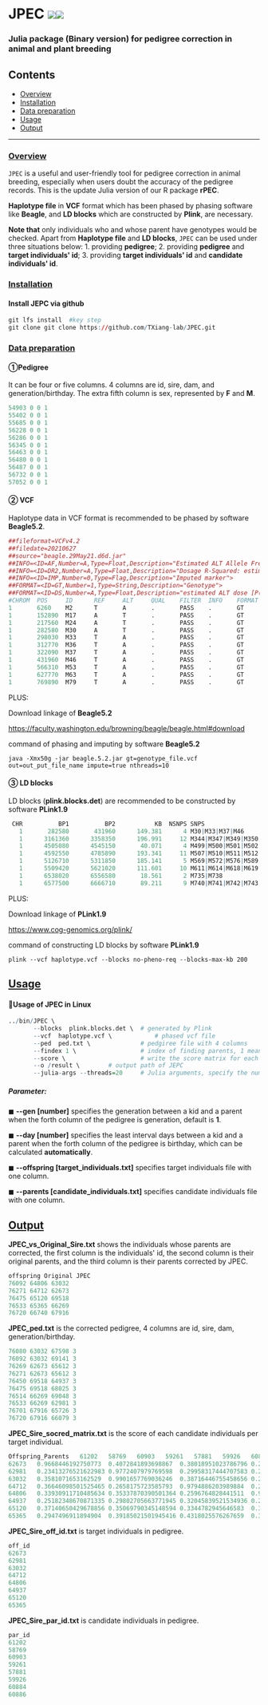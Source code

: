 # JPEC <img src="https://img.shields.io/badge/Issues-%2B-brightgreen.svg" /><img src="https://img.shields.io/badge/license-GPL3.0-blue.svg" />    
### Julia package (Binary version) for pedigree correction in animal and plant breeding
## Contents

-   [Overview](#overview)
-   [Installation](#installation)
-   [Data preparation](#data-preparation)
-   [Usage](#usage)
-   [Output](#output)

------------------------------------------------------------------------
### <u>Overview</u>

`JPEC` is a useful and user-friendly tool for pedigree correction in animal breeding, especially when users doubt the accuracy of the pedigree records.  This is the update Julia version of our R package **rPEC**. 

**Haplotype file** in **VCF** format which has been phased by phasing software like **Beagle**, and  **LD blocks**  which are constructed by **Plink**, are necessary.

**Note that** only individuals who and whose parent have genotypes would be checked. Apart from **Haplotype file** and **LD blocks**, `JPEC`  can be used under three situations below: 1. providing **pedigree**; 2.  providing **pedigree** and **target individuals' id**; 3. providing **target individuals' id** and **candidate individuals' id**.

### <u>Installation</u>

#### Install JEPC via github

```R
git lfs install  #key step
git clone git clone https://github.com/TXiang-lab/JPEC.git
```

### <u>Data preparation</u>

#### ①Pedigree

It can be four or five columns. 4 columns are id, sire, dam, and generation/birthday. The extra fifth column is sex, represented by **F** and **M**.

``` R
54903 0 0 1
55402 0 0 1
55685 0 0 1
56228 0 0 1
56286 0 0 1
56345 0 0 1
56463 0 0 1
56480 0 0 1
56487 0 0 1
56732 0 0 1
57052 0 0 1
```

#### ② VCF

Haplotype data in VCF format is recommended to be phased by software **Beagle5.2**.

``` R
##fileformat=VCFv4.2
##filedate=20210627
##source="beagle.29May21.d6d.jar"
##INFO=<ID=AF,Number=A,Type=Float,Description="Estimated ALT Allele Frequencies">
##INFO=<ID=DR2,Number=A,Type=Float,Description="Dosage R-Squared: estimated squared correlation between estimated REF dose [P(RA) + 2*P(RR)] an
##INFO=<ID=IMP,Number=0,Type=Flag,Description="Imputed marker">
##FORMAT=<ID=GT,Number=1,Type=String,Description="Genotype">
##FORMAT=<ID=DS,Number=A,Type=Float,Description="estimated ALT dose [P(RA) + 2*P(AA)]">
#CHROM  POS     ID      REF     ALT     QUAL    FILTER  INFO    FORMAT  55402   55685   56228   56345   56480   56487   57052   57347   57495
1       6260    M2      T       A       .       PASS    .       GT      0|0     0|0     0|0     0|0     0|0     0|1     0|1     0|0     0|0
1       152890  M17     A       T       .       PASS    .       GT      0|0     1|1     0|0     0|1     1|1     0|0     0|0     0|0     0|0
1       217560  M24     A       T       .       PASS    .       GT      0|0     1|1     0|0     0|1     1|1     0|1     0|1     0|0     0|0
1       282580  M30     A       T       .       PASS    .       GT      1|1     0|0     0|0     0|0     0|0     0|0     0|0     1|0     0|1
1       298030  M33     T       A       .       PASS    .       GT      1|1     0|0     0|0     0|0     0|0     0|0     0|0     1|0     0|1
1       312770  M36     T       A       .       PASS    .       GT      0|1     0|0     0|0     0|0     0|0     0|0     0|0     0|0     0|0
1       322090  M37     T       A       .       PASS    .       GT      1|1     0|0     0|0     0|0     0|0     0|0     0|0     1|0     0|1
1       431960  M46     T       A       .       PASS    .       GT      1|1     0|0     0|0     0|0     0|0     0|0     0|0     1|0     0|1
1       566310  M53     T       A       .       PASS    .       GT      0|0     0|0     0|1     0|0     1|0     0|1     0|1     0|1     0|0
1       627770  M63     T       A       .       PASS    .       GT      0|0     1|0     0|0     0|1     0|0     0|0     0|0     0|0     0|0
1       769890  M79     T       A       .       PASS    .       GT      0|0     1|0     0|0     0|1     0|0     0|0     0|0     0|0     0|0
```

PLUS: 

Download linkage of **Beagle5.2** 

https://faculty.washington.edu/browning/beagle/beagle.html#download

command of phasing and imputing by software **Beagle5.2** 

``` {.r}
java -Xmx50g -jar beagle.5.2.jar gt=genotype_file.vcf out=out_put_file_name impute=true nthreads=10
```

#### ③ LD blocks

LD blocks (**plink.blocks.det**) are recommended to be constructed by software **PLink1.9**

``` R
 CHR          BP1          BP2           KB  NSNPS SNPS
   1       282580       431960      149.381      4 M30|M33|M37|M46
   1      3161360      3358350      196.991     12 M344|M347|M349|M350|M354|M356|M357|M360|M361|M362|M363|M364
   1      4505080      4545150       40.071      4 M499|M500|M501|M502
   1      4592550      4785890      193.341     11 M507|M510|M511|M512|M515|M516|M518|M520|M521|M527|M533
   1      5126710      5311850      185.141      5 M569|M572|M576|M589|M591
   1      5509420      5621020      111.601     10 M611|M614|M618|M619|M620|M621|M622|M623|M624|M626
   1      6538020      6556580       18.561      2 M735|M738
   1      6577500      6666710       89.211      9 M740|M741|M742|M743|M746|M747|M748|M751|M753
```

PLUS: 

Download linkage of **PLink1.9**

https://www.cog-genomics.org/plink/

command of constructing LD blocks by software **PLink1.9**

``` {.r}
plink --vcf haplotype.vcf --blocks no-pheno-req --blocks-max-kb 200
```

## <u>Usage</u>

#### 🌈Usage of JPEC in Linux

``` R
../bin/JPEC \
	   --blocks  plink.blocks.det \  # generated by Plink
	   --vcf  haplotype.vcf \            # phased vcf file
	   --ped  ped.txt \              # pedgiree file with 4 columns
	   --findex 1 \                  # index of finding parents, 1 means only find father, 2 means only find Mother, 3 means both find father and mother
	   --score \                     # write the score matrix for each comparsion between offspring and parents   
	   --o /result \        # output path of JEPC
       --julia-args --threads=20     # Julia arguments, specify the number of threads used in JPEC
```

##### **Parameter:**

◼ **--gen [number]** specifies the generation between a kid and a parent when the forth column of the pedigree is generation, default is **1**.

◼ **--day [number]** specifies the least interval days between a kid and a parent when the forth column of the pedigree is birthday, which can be calculated **automatically**.

◼ **--offspring [target_individuals.txt]** specifies target individuals file with one column.

◼ **--parents [candidate_individuals.txt]** specifies candidate individuals file with one column.

## <u>Output</u>

**JPEC_vs_Original_Sire.txt** shows the individuals whose parents are corrected, the first column is the individuals' id, the second column is their original parents, and the third column is their parents corrected by JPEC.

``` R
offspring Original JPEC
76092 64806 63032
76271 64712 62673
76475 65120 69518
76533 65365 66269
76720 66740 67916
```

**JPEC_ped.txt** is the corrected pedigree, 4 columns are id, sire, dam, generation/birthday.

``` R
76080 63032 67598 3
76092 63032 69141 3
76269 62673 65612 3
76271 62673 65612 3
76450 69518 64937 3
76475 69518 68025 3
76514 66269 69048 3
76533 66269 62981 3
76701 67916 65726 3
76720 67916 66079 3
```

**JPEC_Sire_socred_matrix.txt** is the score of each candidate individuals per target individual.

``` R
Offspring_Parents	61202	58769	60903	59261	57881	59926	60884	60886	57726	60896	58864	59150	56463	59815	57558	54903	59990	57052	63032	64806	62673	64712	69518	65120	66269	65365	67916	66740
62673	0.9668446192750773	0.4072841893698867	0.38018951023786796	0.2787803194460987	0.296780298513859	0.4070335746315158	0.31327593669380294	0.3351974314339646	0.3618083343829631	0.3186467155036397	0.3384568667233928	0.2861703636060899	0.31349162972260963	0.38699273821940494	0.3143185983700242	0.3127742810118328	0.23211451843089936	0.26668253984374324	
62981	0.23413276521622983	0.9772407979769598	0.29958317444707583	0.25950072016382775	0.30180431955649045	0.35562040862624095	0.29007716082737156	0.31286961466138846	0.2853719561961806	0.2954168080311522	0.3817931721250195	0.3052109285203438	0.2564330941230786	0.29768885863650574	0.2921828374643071	0.27736665608150685	0.26069407903139286	0.32334482787980967	
63032	0.3581071653162529	0.9901657769036246	0.38716446755458656	0.29836450041189777	0.3320430737015859	0.44888638108639894	0.2778886183875142	0.29150496869201437	0.37727319684806415	0.29376001105657434	0.4199847728158508	0.32639487617397545	0.2539111837349316	0.30802626473460976	0.444008877779452	0.33854061470788377	0.32776291631865195	0.3014284303972418	
64712	0.36646098501525465	0.2658175723585793	0.9794886203989884	0.23494225421708925	0.293605876356698	0.30417808389148654	0.3108567594966165	0.3756013785115057	0.2339393023941997	0.3554807391830273	0.3096142998688066	0.21574142422409648	0.23190554368873095	0.2438444641519153	0.3481182439417475	0.25870715937261435	0.24129365540919612	0.24986658881683987
64806	0.33930911710485634	0.35337870390501364	0.2596764828441511	0.989884799100871	0.1903523486539358	0.42650830730357703	0.24852814064129614	0.20011948748881603	0.2957953122710862	0.34788798351596895	0.333673638248836	0.2699965834154501	0.43322084911156833	0.3507122749635218	0.3464196211159032	0.2579501695276766	0.29094255343558917	0.22992627000188504	
64937	0.25182348670871335	0.29802705663771945	0.32045839521534936	0.24779707893272507	0.9859511098623209	0.4215790952514751	0.26946624981487755	0.3010417602229365	0.413045232460509	0.313892774663315	0.35831494199514463	0.27790904903621727	0.2968993991674146	0.20567542939337158	0.36883632998104976	0.20125949853401381	0.37576388121685134	0.21474958068275884	
65120	0.37140650429678856	0.35069790345148594	0.3344782945646583	0.32288736415629615	0.35412455776208734	0.9747119977521775	0.18572272534059553	0.25088340759175265	0.37461476464411947	0.36768526702940263	0.40959681657847935	0.289404161777102	0.37963529750197356	0.29968445586323866	0.36332416607774853	0.24544752253354807	0.2855522739495435	0.30416580624267225
65365	0.2947496911894904	0.39185021501945416	0.4318025576267659	0.3017924547788029	0.359381620463014	0.32427710818971117	0.9676875526833381	0.4247592780477176	0.3734560704240447	0.38013552468713574	0.35385510609178	0.3188913751851087	0.2740384333303562	0.2949593351988206	0.3356550972824024	0.26369804758397053	0.2963447222564031	0.2838889170378491
```

**JPEC_Sire_off_id.txt** is target individuals in pedigree.

``` R
off_id
62673
62981
63032
64712
64806
64937
65120
65365
```

**JPEC_Sire_par_id.txt** is candidate individuals in pedigree.

``` R
par_id
61202
58769
60903
59261
57881
59926
60884
60886
```

























